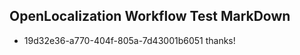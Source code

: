 ## OpenLocalization Workflow Test MarkDown
* 19d32e36-a770-404f-805a-7d43001b6051 thanks!

<!--HONumber=Jan17_HO2-->


